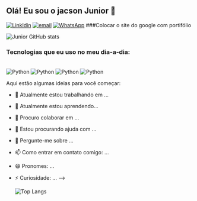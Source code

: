 ## Olá! Eu sou o jacson Junior 🖖

[![LinkIdin](https://img.shields.io/badge/LinkedIn-0077B5?style=for-the-badge&logo=linkedin&logoColor=white)](https://www.linkedin.com/in/jacsonjunior/)
[![email](https://img.shields.io/badge/Gmail-D14836?style=for-the-badge&logo=gmail&logoColor=white)](jacsonsajr@gmail.com)
[![WhatsApp](https://img.shields.io/badge/WhatsApp-25D366?style=for-the-badge&logo=whatsapp&logoColor=white)](11933124181)
###Colocar o site do google com portifólio



![Junior GitHub stats](https://github-readme-stats.vercel.app/api?username=JJunior-jr&show_icons=true&theme=onedark)

### Tecnologias que eu uso no meu dia-a-dia:

<div style="display: inline_block" ><br/>
  <img align= "center" alt="Python" src= "https://img.shields.io/badge/Python-14354C?style=for-the-badge&logo=python&logoColor=white"/>
  <img align= "center" alt="Python" src= "https://img.shields.io/badge/MySQL-00000F?style=for-the-badge&logo=mysql&logoColor=white"/>
  <img align= "center" alt="Python" src= "https://img.shields.io/badge/PostgreSQL-316192?style=for-the-badge&logo=postgresql&logoColor=white"/>
  <img align= "center" alt="Python" src= "https://img.shields.io/badge/MySQL-00000F?style=for-the-badge&logo=mysql&logoColor=white"/>
</div>


Aqui estão algumas ideias para você começar:

- 🔭 Atualmente estou trabalhando em ...
- 🌱 Atualmente estou aprendendo...
- 👯 Procuro colaborar em ...
- 🤔 Estou procurando ajuda com ...
- 💬 Pergunte-me sobre ...
- 📫 Como entrar em contato comigo: ...
- 😄 Pronomes: ...
- ⚡ Curiosidade: ...
-->


  ![Top Langs](https://github-readme-stats.vercel.app/api/top-langs/?username=JJunior-jr&hide=javascript,html)

